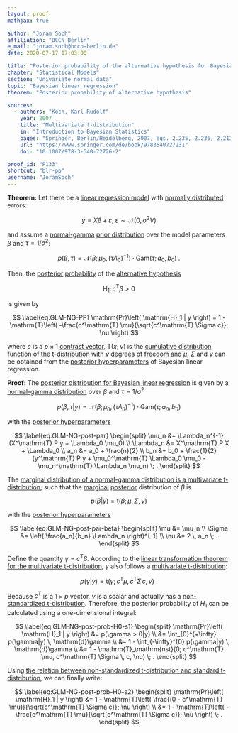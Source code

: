 ```yaml
---
layout: proof
mathjax: true

author: "Joram Soch"
affiliation: "BCCN Berlin"
e_mail: "joram.soch@bccn-berlin.de"
date: 2020-07-17 17:03:00

title: "Posterior probability of the alternative hypothesis for Bayesian linear regression"
chapter: "Statistical Models"
section: "Univariate normal data"
topic: "Bayesian linear regression"
theorem: "Posterior probability of alternative hypothesis"

sources:
  - authors: "Koch, Karl-Rudolf"
    year: 2007
    title: "Multivariate t-distribution"
    in: "Introduction to Bayesian Statistics"
    pages: "Springer, Berlin/Heidelberg, 2007, eqs. 2.235, 2.236, 2.213, 2.210, 2.188"
    url: "https://www.springer.com/de/book/9783540727231"
    doi: "10.1007/978-3-540-72726-2"

proof_id: "P133"
shortcut: "blr-pp"
username: "JoramSoch"
---
```



**Theorem:** Let there be a [linear regression model](/D/mlr) with [normally distributed](/D/mvn) errors:

$$ \label{eq:GLM}
y = X \beta + \varepsilon, \; \varepsilon \sim \mathcal{N}(0, \sigma^2 V)
$$

and assume a [normal-gamma](/D/ng) [prior distribution](/D/prior) over the model parameters $\beta$ and $\tau = 1/\sigma^2$:

$$ \label{eq:GLM-NG-prior}
p(\beta,\tau) = \mathcal{N}(\beta; \mu_0, (\tau \Lambda_0)^{-1}) \cdot \mathrm{Gam}(\tau; a_0, b_0) \; .
$$

Then, the [posterior](/D/post) [probability](/D/prob) of the [alternative hypothesis](/D/h1)

$$ \label{eq:GLM-H1}
\mathrm{H}_1: \, c^\mathrm{T} \beta > 0
$$

is given by

$$ \label{eq:GLM-NG-PP}
\mathrm{Pr}\left( \mathrm{H}_1 | y \right) = 1 - \mathrm{T}\left( -\frac{c^\mathrm{T} \mu}{\sqrt{c^\mathrm{T} \Sigma c}}; \nu \right)
$$

where $c$ is a $p \times 1$ [contrast vector](/D/con), $\mathrm{T}(x; \nu)$ is the [cumulative distribution function](/D/cdf) of the [t-distribution](/D/t) with $\nu$ [degrees of freedom](/D/dof) and $\mu$, $\Sigma$ and $\nu$ can be obtained from the [posterior hyperparameters](/D/post) of Bayesian linear regression.


**Proof:** The [posterior distribution for Bayesian linear regression](/P/blr-post) is given by a [normal-gamma distribution](/D/ng) over $\beta$ and $\tau = 1/\sigma^2$

$$ \label{eq:GLM-NG-post}
p(\beta,\tau|y) = \mathcal{N}(\beta; \mu_n, (\tau \Lambda_n)^{-1}) \cdot \mathrm{Gam}(\tau; a_n, b_n)
$$

with the [posterior hyperparameters](/D/post)

$$ \label{eq:GLM-NG-post-par}
\begin{split}
\mu_n &= \Lambda_n^{-1} (X^\mathrm{T} P y + \Lambda_0 \mu_0) \\
\Lambda_n &= X^\mathrm{T} P X + \Lambda_0 \\
a_n &= a_0 + \frac{n}{2} \\
b_n &= b_0 + \frac{1}{2} (y^\mathrm{T} P y + \mu_0^\mathrm{T} \Lambda_0 \mu_0 - \mu_n^\mathrm{T} \Lambda_n \mu_n) \; .
\end{split}
$$

The [marginal distribution of a normal-gamma distribution is a multivariate t-distribution](/P/ng-marg), such that the [marginal](/D/dist-marg) [posterior](/D/post) distribution of $\beta$ is

$$ \label{eq:GLM-NG-post-beta}
p(\beta|y) = \mathrm{t}(\beta; \mu, \Sigma, \nu)
$$

with the [posterior hyperparameters](/D/post)

$$ \label{eq:GLM-NG-post-par-beta}
\begin{split}
\mu &= \mu_n \\
\Sigma &= \left( \frac{a_n}{b_n} \Lambda_n \right)^{-1} \\
\nu &= 2 \, a_n \; .
\end{split}
$$

Define the quantity $\gamma = c^\mathrm{T} \beta$. According to the [linear transformation theorem for the multivariate t-distribution](/P/mvt-ltt), $\gamma$ also follows a [multivariate t-distribution](/D/mvt):

$$ \label{eq:GLM-NG-post-gamma}
p(\gamma|y) = \mathrm{t}(\gamma; c^\mathrm{T} \mu, c^\mathrm{T} \Sigma \, c, \nu) \; .
$$

Because $c^\mathrm{T}$ is a $1 \times p$ vector, $\gamma$ is a scalar and actually has a [non-standardized t-distribution](/D/nst). Therefore, the posterior probability of $H_1$ can be calculated using a one-dimensional integral:

$$ \label{eq:GLM-NG-post-prob-H0-s1}
\begin{split}
\mathrm{Pr}\left( \mathrm{H}_1 | y \right) &= p(\gamma > 0|y) \\
&= \int_{0}^{+\infty} p(\gamma|y) \, \mathrm{d}\gamma \\
&= 1 - \int_{-\infty}^{0} p(\gamma|y) \, \mathrm{d}\gamma \\
&= 1 - \mathrm{T}_\mathrm{nst}(0; c^\mathrm{T} \mu, c^\mathrm{T} \Sigma \, c, \nu) \; .
\end{split}
$$

Using [the relation between non-standardized t-distribution and standard t-distribution](/P/nst-t), we can finally write:

$$ \label{eq:GLM-NG-post-prob-H0-s2}
\begin{split}
\mathrm{Pr}\left( \mathrm{H}_1 | y \right) &= 1 - \mathrm{T}\left( \frac{(0 - c^\mathrm{T} \mu)}{\sqrt{c^\mathrm{T} \Sigma c}}; \nu \right) \\
&= 1 - \mathrm{T}\left( -\frac{c^\mathrm{T} \mu}{\sqrt{c^\mathrm{T} \Sigma c}}; \nu \right) \; .
\end{split}
$$
